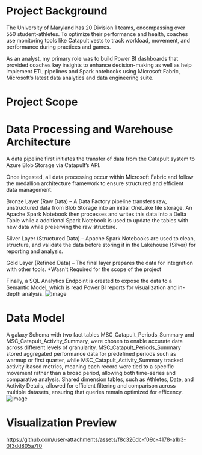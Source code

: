 # Project Background
The University of Maryland has 20 Division 1 teams, encompassing over 550 student-athletes. To optimize their performance and health, coaches use monitoring tools like Catapult vests to track workload, movement, and performance during practices and games.

As an analyst, my primary role was to build Power BI dashboards that provided coaches key insights to enhance decision-making as well as help implement ETL pipelines and Spark notebooks using Microsoft Fabric, Microsoft’s latest data analytics and data engineering suite.

# Project Scope

# Data Processing and Warehouse Architecture
A data pipeline first initiates the transfer of data from the Catapult system to Azure Blob Storage via Catapult’s API.

Once ingested, all data processing occur within Microsoft Fabric and follow the medallion architecture framework to ensure structured and efficient data management.

Bronze Layer (Raw Data) – A Data Factory pipeline transfers raw, unstructured data from Blob Storage into an initial OneLake file storage. An Apache Spark Notebook then processes and writes this data into a Delta Table while a additional Spark Notebook is used to update the tables with new data while preserving the raw structure.

Silver Layer (Structured Data) – Apache Spark Notebooks are used to clean, structure, and validate the data before storing it in the Lakehouse (Silver) for reporting and analysis.

Gold Layer (Refined Data) – The final layer prepares the data for integration with other tools. *Wasn't Required for the scope of the project

Finally, a SQL Analytics Endpoint is created to expose the data to a Semantic Model, which is read Power BI reports for visualization and in-depth analysis.
![image](https://github.com/user-attachments/assets/fd0b18b9-ce0f-485e-ba95-b1c9bf717dec)

# Data Model
A galaxy Schema with two fact tables MSC_Catapult_Periods_Summary and MSC_Catapult_Activity_Summary, were chosen to enable accurate data across different levels of granularity. MSC_Catapult_Periods_Summary stored aggregated performance data for predefined periods such as warmup or first quarter, while MSC_Catapult_Activity_Summary tracked activity-based metrics, meaning each record were tied to a specific movement rather than a broad period, allowing both time-series and comparative analysis. Shared dimension tables, such as Athletes, Date, and Activity Details, allowed for efficient filtering and comparison across multiple datasets, ensuring that queries remain optimized for efficency. 
![image](https://github.com/user-attachments/assets/289cc0e0-2e20-41a5-99a1-fa5bdb6a21f9)

# Visualization Preview

https://github.com/user-attachments/assets/f8c326dc-f09c-4178-a1b3-0f3dd805a7f0







